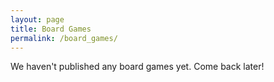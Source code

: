 ```yaml
---
layout: page
title: Board Games
permalink: /board_games/
---
```

We haven't published any board games yet. Come back later!
